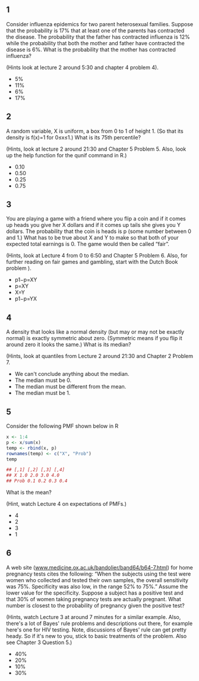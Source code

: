 ## 1

Consider influenza epidemics for two parent heterosexual
families. Suppose that the probability is 17% that at least one of the
parents has contracted the disease. The probability that the father
has contracted influenza is 12% while the probability that both the
mother and father have contracted the disease is 6%. What is the
probability that the mother has contracted influenza?

(Hints look at lecture 2 around 5:30 and chapter 4 problem 4).

* 5%
* 11%
* 6%
* 17%

## 2

A random variable, X is uniform, a box from 0 to 1 of height 1. (So
that its density is f(x)=1 for 0≤x≤1.) What is its 75th percentile?

(Hints, look at lecture 2 around 21:30 and Chapter 5 Problem 5. Also,
look up the help function for the qunif command in R.)

* 0.10
* 0.50
* 0.25
* 0.75

## 3

You are playing a game with a friend where you flip a coin and if it
comes up heads you give her X dollars and if it comes up tails she
gives you Y dollars. The probability that the coin is heads is p (some
number between 0 and 1.) What has to be true about X and Y to make so
that both of your expected total earnings is 0. The game would then be
called “fair”.

(Hints, look at Lecture 4 from 0 to 6:50 and Chapter 5
Problem 6. Also, for further reading on fair games and gambling, start
with the Dutch Book problem ).

* p1−p=XY
* p=XY
* X=Y
* p1−p=YX

## 4 

A density that looks like a normal density (but may or may not be
exactly normal) is exactly symmetric about zero. (Symmetric means if
you flip it around zero it looks the same.) What is its median?

(Hints, look at quantiles from Lecture 2 around 21:30 and Chapter 2
Problem 7.

* We can't conclude anything about the median.
* The median must be 0.
* The median must be different from the mean.
* The median must be 1.

## 5 

Consider the following PMF shown below in R

```R
x <- 1:4
p <- x/sum(x)
temp <- rbind(x, p)
rownames(temp) <- c("X", "Prob")
temp

## [,1] [,2] [,3] [,4]
## X 1.0 2.0 3.0 4.0
## Prob 0.1 0.2 0.3 0.4
```

What is the mean?

(Hint, watch Lecture 4 on expectations of PMFs.)

* 4
* 2
* 3
* 1

## 6

A web site (www.medicine.ox.ac.uk/bandolier/band64/b64-7.html) for
home pregnancy tests cites the following: “When the subjects using the
test were women who collected and tested their own samples, the
overall sensitivity was 75%. Specificity was also low, in the range
52% to 75%.” Assume the lower value for the specificity. Suppose a
subject has a positive test and that 30% of women taking pregnancy
tests are actually pregnant. What number is closest to the probability
of pregnancy given the positive test?

(Hints, watch Lecture 3 at around 7 minutes for a similar
example. Also, there's a lot of Bayes' rule problems and descriptions
out there, for example here's one for HIV testing. Note, discussions
of Bayes' rule can get pretty heady. So if it's new to you, stick to
basic treatments of the problem. Also see Chapter 3 Question 5.)

* 40%
* 20%
* 10%
* 30%

